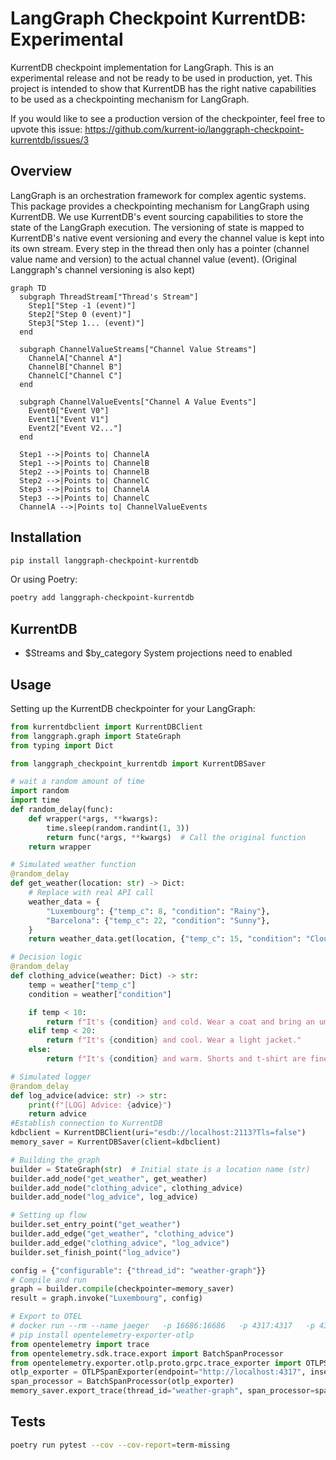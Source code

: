 # LangGraph Checkpoint KurrentDB: Experimental

KurrentDB checkpoint implementation for LangGraph. 
This is an experimental release and not be ready to be used in production, yet.
This project is intended to show that KurrentDB has the right native capabilities to be used as a checkpointing mechanism for LangGraph.

If you would like to see a production version of the checkpointer, feel free to upvote this issue: https://github.com/kurrent-io/langgraph-checkpoint-kurrentdb/issues/3

## Overview

LangGraph is an orchestration framework for complex agentic systems.
This package provides a checkpointing mechanism for LangGraph using KurrentDB.
We use KurrentDB's event sourcing capabilities to store the state of the LangGraph execution.
The versioning of state is mapped to KurrentDB's native event versioning and every the channel value is kept into its own stream.
Every step in the thread then only has a pointer (channel value name and version) to the actual channel value (event). 
(Original Langgraph's channel versioning is also kept)

```mermaid
graph TD
  subgraph ThreadStream["Thread's Stream"]
    Step1["Step -1 (event)"]
    Step2["Step 0 (event)"]
    Step3["Step 1... (event)"]
  end

  subgraph ChannelValueStreams["Channel Value Streams"]
    ChannelA["Channel A"]
    ChannelB["Channel B"]
    ChannelC["Channel C"]
  end

  subgraph ChannelValueEvents["Channel A Value Events"]
    Event0["Event V0"]
    Event1["Event V1"]
    Event2["Event V2..."]
  end

  Step1 -->|Points to| ChannelA
  Step1 -->|Points to| ChannelB
  Step2 -->|Points to| ChannelB
  Step2 -->|Points to| ChannelC
  Step3 -->|Points to| ChannelA
  Step3 -->|Points to| ChannelC
  ChannelA -->|Points to| ChannelValueEvents
```

## Installation

```bash
pip install langgraph-checkpoint-kurrentdb
```

Or using Poetry:

```bash
poetry add langgraph-checkpoint-kurrentdb
```

## KurrentDB
- $Streams and $by_category System projections need to enabled

## Usage

Setting up the KurrentDB checkpointer for your LangGraph:

```python
from kurrentdbclient import KurrentDBClient
from langgraph.graph import StateGraph
from typing import Dict

from langgraph_checkpoint_kurrentdb import KurrentDBSaver

# wait a random amount of time
import random
import time
def random_delay(func):
    def wrapper(*args, **kwargs):
        time.sleep(random.randint(1, 3))
        return func(*args, **kwargs)  # Call the original function
    return wrapper

# Simulated weather function
@random_delay
def get_weather(location: str) -> Dict:
    # Replace with real API call
    weather_data = {
        "Luxembourg": {"temp_c": 8, "condition": "Rainy"},
        "Barcelona": {"temp_c": 22, "condition": "Sunny"},
    }
    return weather_data.get(location, {"temp_c": 15, "condition": "Cloudy"})

# Decision logic
@random_delay
def clothing_advice(weather: Dict) -> str:
    temp = weather["temp_c"]
    condition = weather["condition"]

    if temp < 10:
        return f"It's {condition} and cold. Wear a coat and bring an umbrella."
    elif temp < 20:
        return f"It's {condition} and cool. Wear a light jacket."
    else:
        return f"It's {condition} and warm. Shorts and t-shirt are fine."

# Simulated logger
@random_delay
def log_advice(advice: str) -> str:
    print(f"[LOG] Advice: {advice}")
    return advice
#Establish connection to KurrentDB
kdbclient = KurrentDBClient(uri="esdb://localhost:2113?Tls=false")
memory_saver = KurrentDBSaver(client=kdbclient)

# Building the graph
builder = StateGraph(str)  # Initial state is a location name (str)
builder.add_node("get_weather", get_weather)
builder.add_node("clothing_advice", clothing_advice)
builder.add_node("log_advice", log_advice)

# Setting up flow
builder.set_entry_point("get_weather")
builder.add_edge("get_weather", "clothing_advice")
builder.add_edge("clothing_advice", "log_advice")
builder.set_finish_point("log_advice")

config = {"configurable": {"thread_id": "weather-graph"}}
# Compile and run
graph = builder.compile(checkpointer=memory_saver)
result = graph.invoke("Luxembourg", config)

# Export to OTEL
# docker run --rm --name jaeger   -p 16686:16686   -p 4317:4317   -p 4318:4318   -p 5778:5778   -p 9411:9411   jaegertracing/jaeger:2.5.0
# pip install opentelemetry-exporter-otlp
from opentelemetry import trace
from opentelemetry.sdk.trace.export import BatchSpanProcessor
from opentelemetry.exporter.otlp.proto.grpc.trace_exporter import OTLPSpanExporter
otlp_exporter = OTLPSpanExporter(endpoint="http://localhost:4317", insecure=True)
span_processor = BatchSpanProcessor(otlp_exporter)
memory_saver.export_trace(thread_id="weather-graph", span_processor=span_processor, trace=trace)
```

## Tests
```bash
poetry run pytest --cov --cov-report=term-missing
```
